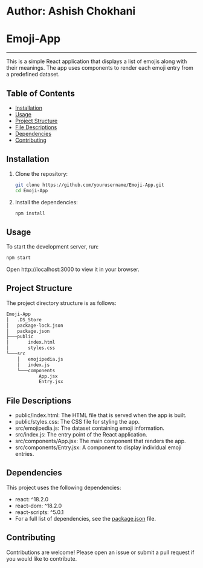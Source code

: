 # Author: Ashish Chokhani

# Emoji-App 

--- 

This is a simple React application that displays a list of emojis along with their meanings. The app uses components to render each emoji entry from a predefined dataset.

## Table of Contents
- [Installation](#installation)
- [Usage](#usage)
- [Project Structure](#project-structure)
- [File Descriptions](#file-descriptions)
- [Dependencies](#dependencies)
- [Contributing](#contributing)

## Installation

1. Clone the repository:
    ```sh
    git clone https://github.com/yourusername/Emoji-App.git
    cd Emoji-App
    ```

2. Install the dependencies:
    ```sh
    npm install
    ```

## Usage

To start the development server, run:
```sh
npm start
```

Open http://localhost:3000 to view it in your browser.

## Project Structure
The project directory structure is as follows:

```sh
Emoji-App
│   .DS_Store
│   package-lock.json
│   package.json
├───public
│       index.html
│       styles.css
└───src
    │   emojipedia.js
    │   index.js
    └───components
            App.jsx
            Entry.jsx
```

## File Descriptions
- public/index.html: The HTML file that is served when the app is built.
- public/styles.css: The CSS file for styling the app.
- src/emojipedia.js: The dataset containing emoji information.
- src/index.js: The entry point of the React application.
- src/components/App.jsx: The main component that renders the app.
- src/components/Entry.jsx: A component to display individual emoji entries.

## Dependencies
This project uses the following dependencies:

- react: ^18.2.0
- react-dom: ^18.2.0
- react-scripts: ^5.0.1
- For a full list of dependencies, see the [package.json](https://github.com/Ashish-Chokhani/Emoji-App/blob/master/package.json) file.

## Contributing
Contributions are welcome! Please open an issue or submit a pull request if you would like to contribute.


